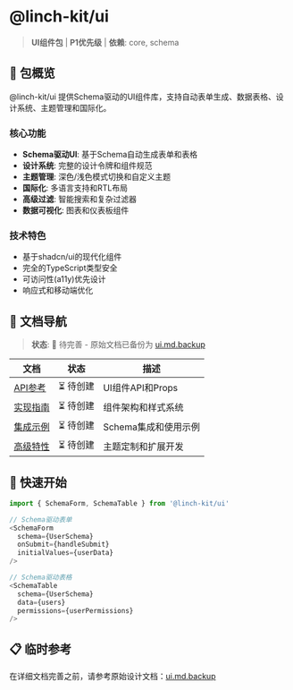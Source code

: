 # @linch-kit/ui

> **UI组件包** | **P1优先级** | **依赖**: core, schema

## 🎯 包概览

@linch-kit/ui 提供Schema驱动的UI组件库，支持自动表单生成、数据表格、设计系统、主题管理和国际化。

### 核心功能
- **Schema驱动UI**: 基于Schema自动生成表单和表格
- **设计系统**: 完整的设计令牌和组件规范
- **主题管理**: 深色/浅色模式切换和自定义主题
- **国际化**: 多语言支持和RTL布局
- **高级过滤**: 智能搜索和复杂过滤器
- **数据可视化**: 图表和仪表板组件

### 技术特色
- 基于shadcn/ui的现代化组件
- 完全的TypeScript类型安全
- 可访问性(a11y)优先设计
- 响应式和移动端优化

## 📁 文档导航

> **状态**: 🔄 待完善 - 原始文档已备份为 [ui.md.backup](../ui.md.backup)

| 文档 | 状态 | 描述 |
|------|------|------|
| [API参考](./api-reference.md) | ⏳ 待创建 | UI组件API和Props |
| [实现指南](./implementation-guide.md) | ⏳ 待创建 | 组件架构和样式系统 |
| [集成示例](./integration-examples.md) | ⏳ 待创建 | Schema集成和使用示例 |
| [高级特性](./advanced-features.md) | ⏳ 待创建 | 主题定制和扩展开发 |

## 🚀 快速开始

```typescript
import { SchemaForm, SchemaTable } from '@linch-kit/ui'

// Schema驱动表单
<SchemaForm
  schema={UserSchema}
  onSubmit={handleSubmit}
  initialValues={userData}
/>

// Schema驱动表格
<SchemaTable
  schema={UserSchema}
  data={users}
  permissions={userPermissions}
/>
```

## 📋 临时参考

在详细文档完善之前，请参考原始设计文档：[ui.md.backup](../ui.md.backup)
